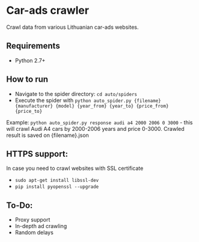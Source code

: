 # Car-ads crawler
Crawl data from various Lithuanian car-ads websites.  

## Requirements
* Python 2.7+

## How to run
* Navigate to the spider directory: `cd auto/spiders`
* Execute the spider with `python auto_spider.py {filename} {manufacturer} {model} {year_from} {year_to} {price_from} {price_to}`

Example: `python auto_spider.py response audi a4 2000 2006 0 3000` - this will crawl Audi A4 cars by 2000-2006 years and price 0-3000. Crawled result is saved on {filename}.json

## HTTPS support:
In case you need to crawl websites with SSL certificate
* `sudo apt-get install libssl-dev`
* `pip install pyopenssl --upgrade`

## To-Do:
* Proxy support
* In-depth ad crawling
* Random delays
